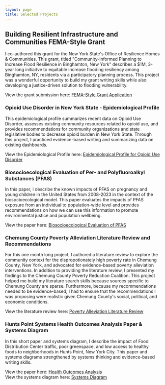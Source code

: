 ```yaml
---
layout: page
title: Selected Projects
---
```


## Building Resilient Infrastructure and Communities FEMA-Style Grant
I co-authored this grant for the New York State's Office of Resilience Homes & Communities. This grant, titled "Community-Informed Planning to Increase Flood Resilience in Binghamton, New York" describes a $1M, 3-year long initiaitve to equitable increase flooding resiliency among Binghamton, NY, residents via a participatory planning process. This project was a wonderful opportunity to build my grant writing skills while also developing a justice-driven solution to flooding vulnerability. 

View the grant submission here: [FEMA-Style Grant Application](assets/img/grant.pdf)

### Opioid Use Disorder in New York State - Epidemiological Profile
This epidemiological profile summarizes recent data on Opioid Use Disorder, assesses existing community resources related to opioid use, and provides recommendations for community organizations and state legislative bodies to decrease opioid burden in New York State. Through this project, I practiced evidence-based writing and summarizing data on existing dashboards. 

View the Epidemiological Profile here: [Epidemiological Profile for Opioid Use Disorder](assets/img/EpiProfile_Portfolio.pdf)

### Biosocioecological Evaluation of Per- and Polyfluoroalkyl Substances (PFAS)
In this paper, I describe the known impacts of PFAS on pregnancy and young children in the United States from 2008-2023 in the context of the biosocioecological model. This paper evaluates the impacts of PFAS exposure from an individual to population-wide level and provides recommendations on how we can use this information to promote environmental justice and population wellbeing. 

View the paper here: [Biosocioecological Evaluation of PFAS](assets/img/PFAS.pdf)

### Chemung County Poverty Alleviation Literature Review and Recommendations
For this one month long project, I authored a literature review to explore the community context for the dispropotionately high poverty rate in Chemung County, New York, and advocated for evidence-based poverty alleviation interventions. In addition to providing the literature review, I presented my findings to the Chemung County Poverty Reduction Coalition. This project helped me build my literature search skills because sources specific to Chemung County are sparse. Furthermore, because my recommendations needed to be evidence-based, I had to ensure that the recommendations I was proposing were realistic given Chemung County's social, political, and economic conditions. 

View the literature review here: [Poverty Alleviation Literature Review](assets/img/Povertyalleviation.pdf)

### Hunts Point Systems Health Outcomes Analysis Paper & Systems Diagram
In this short paper and systems diagram, I describe the impact of Food Distribution Center traffic, poor greenspace, and low access to healthy foods to neighborhoods in Hunts Point, New York City. This paper and systems diagrams strengthened by systems thinking and evidence-based writing skills.

View the paper here: [Health Outcomes Analysis](assets/img/huntspoint.pdf)  
View the systems diagram here: [Systems Diagram](assets/img/Clements_HuntsPointSystemsHealthOutcomesAnalysisPaper.pdf)


